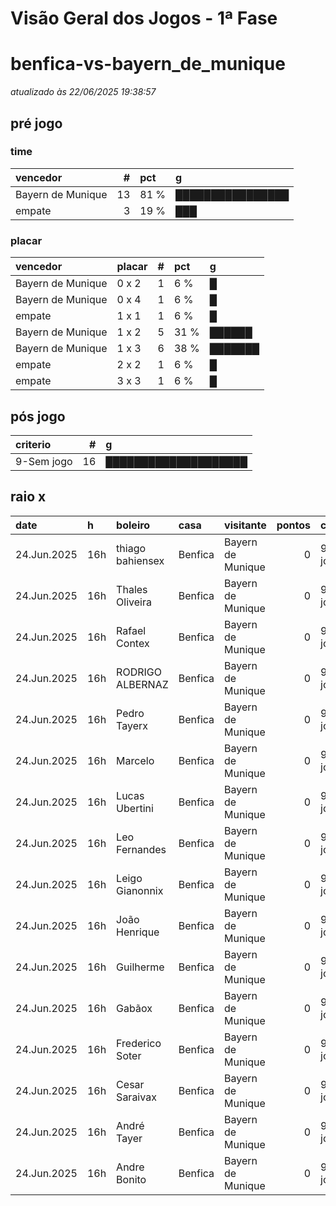 # Visão Geral dos Jogos - 1ª Fase

# benfica-vs-bayern_de_munique

_atualizado às 22/06/2025 19:38:57_

## pré jogo

### time

| vencedor          |   # | pct   | g                |
|:------------------|----:|:------|:-----------------|
| Bayern de Munique |  13 | 81 %  | ████████████████ |
| empate            |   3 | 19 %  | ███              |

### placar

| vencedor          | placar   |   # | pct   | g       |
|:------------------|:---------|----:|:------|:--------|
| Bayern de Munique | 0 x 2    |   1 | 6 %   | █       |
| Bayern de Munique | 0 x 4    |   1 | 6 %   | █       |
| empate            | 1 x 1    |   1 | 6 %   | █       |
| Bayern de Munique | 1 x 2    |   5 | 31 %  | ██████  |
| Bayern de Munique | 1 x 3    |   6 | 38 %  | ███████ |
| empate            | 2 x 2    |   1 | 6 %   | █       |
| empate            | 3 x 3    |   1 | 6 %   | █       |

## pós jogo

| criterio   |   # | g                    |
|:-----------|----:|:---------------------|
| 9-Sem jogo |  16 | ████████████████████ |

## raio x

| date        | h   | boleiro          | casa    | visitante         |   pontos | criteiro   | bol_placar   | bol_time          | real_placar   | real_time   |
|:------------|:----|:-----------------|:--------|:------------------|---------:|:-----------|:-------------|:------------------|:--------------|:------------|
| 24.Jun.2025 | 16h | thiago bahiensex | Benfica | Bayern de Munique |        0 | 9-Sem jogo | 1 x 3        | Bayern de Munique | <NA> x <NA>   | empate      |
| 24.Jun.2025 | 16h | Thales Oliveira  | Benfica | Bayern de Munique |        0 | 9-Sem jogo | 0 x 2        | Bayern de Munique | <NA> x <NA>   | empate      |
| 24.Jun.2025 | 16h | Rafael Contex    | Benfica | Bayern de Munique |        0 | 9-Sem jogo | 1 x 3        | Bayern de Munique | <NA> x <NA>   | empate      |
| 24.Jun.2025 | 16h | RODRIGO ALBERNAZ | Benfica | Bayern de Munique |        0 | 9-Sem jogo | 1 x 2        | Bayern de Munique | <NA> x <NA>   | empate      |
| 24.Jun.2025 | 16h | Pedro Tayerx     | Benfica | Bayern de Munique |        0 | 9-Sem jogo | 3 x 3        | empate            | <NA> x <NA>   | empate      |
| 24.Jun.2025 | 16h | Marcelo          | Benfica | Bayern de Munique |        0 | 9-Sem jogo | 1 x 3        | Bayern de Munique | <NA> x <NA>   | empate      |
| 24.Jun.2025 | 16h | Lucas Ubertini   | Benfica | Bayern de Munique |        0 | 9-Sem jogo | 0 x 4        | Bayern de Munique | <NA> x <NA>   | empate      |
| 24.Jun.2025 | 16h | Leo Fernandes    | Benfica | Bayern de Munique |        0 | 9-Sem jogo | 1 x 2        | Bayern de Munique | <NA> x <NA>   | empate      |
| 24.Jun.2025 | 16h | Leigo Gianonnix  | Benfica | Bayern de Munique |        0 | 9-Sem jogo | 1 x 2        | Bayern de Munique | <NA> x <NA>   | empate      |
| 24.Jun.2025 | 16h | João Henrique    | Benfica | Bayern de Munique |        0 | 9-Sem jogo | 1 x 2        | Bayern de Munique | <NA> x <NA>   | empate      |
| 24.Jun.2025 | 16h | Guilherme        | Benfica | Bayern de Munique |        0 | 9-Sem jogo | 1 x 3        | Bayern de Munique | <NA> x <NA>   | empate      |
| 24.Jun.2025 | 16h | Gabãox           | Benfica | Bayern de Munique |        0 | 9-Sem jogo | 1 x 1        | empate            | <NA> x <NA>   | empate      |
| 24.Jun.2025 | 16h | Frederico Soter  | Benfica | Bayern de Munique |        0 | 9-Sem jogo | 2 x 2        | empate            | <NA> x <NA>   | empate      |
| 24.Jun.2025 | 16h | Cesar Saraivax   | Benfica | Bayern de Munique |        0 | 9-Sem jogo | 1 x 2        | Bayern de Munique | <NA> x <NA>   | empate      |
| 24.Jun.2025 | 16h | André Tayer      | Benfica | Bayern de Munique |        0 | 9-Sem jogo | 1 x 3        | Bayern de Munique | <NA> x <NA>   | empate      |
| 24.Jun.2025 | 16h | Andre Bonito     | Benfica | Bayern de Munique |        0 | 9-Sem jogo | 1 x 3        | Bayern de Munique | <NA> x <NA>   | empate      |